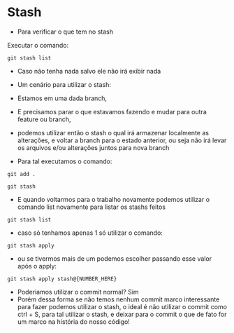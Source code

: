 # Stash

- Para verificar o que tem no stash

Executar o comando:

```shell
git stash list
```

- Caso não tenha nada salvo ele não irá exibir nada

- Um cenário para utilizar o stash:
- Estamos em uma dada branch, 
- E precisamos parar o que estavamos fazendo e mudar para outra feature ou branch,
- podemos utilizar então o stash o qual irá armazenar localmente as alterações, e voltar a branch para o estado anterior, ou seja não irá levar os arquivos e/ou alterações juntos para nova branch

- Para tal executamos o comando:

```shell
git add .
```

```shell
git stash
```

- E quando voltarmos para o trabalho novamente podemos utilizar o comando list novamente para listar os stashs feitos

```shell
git stash list
```

- caso só tenhamos apenas 1 só utilizar o comando:

```shell
git stash apply
```

- ou se tivermos mais de um podemos escolher passando esse valor após o apply:

```shell
git stash apply stash@{NUMBER_HERE}
```

- Poderiamos utilizar o commit normal? Sim
- Porém dessa forma se não temos nenhum commit marco interessante para fazer podemos utilizar o stash, o ideal é não utilizar o commit como ctrl + S, para tal utilizar o stash, e deixar para o commit o que de fato for um marco na história do nosso código!
